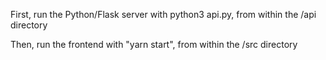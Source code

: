 First, run the Python/Flask server with python3 api.py, from within the /api directory

Then, run the frontend with "yarn start", from within the /src directory

